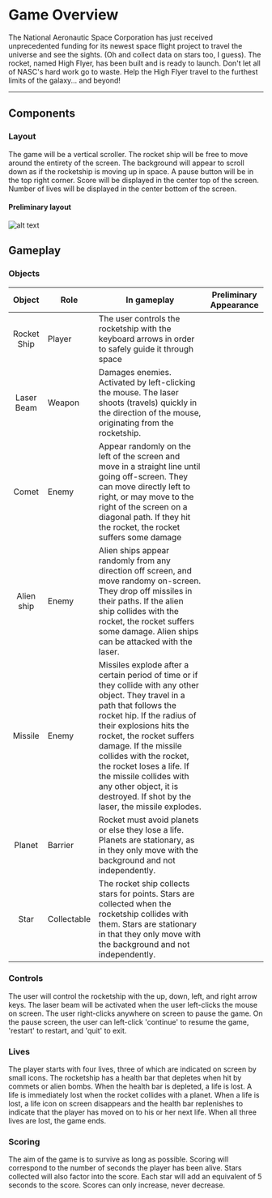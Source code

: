 # Game Overview
The National Aeronautic Space Corporation has just received unprecedented funding for its newest space flight project to travel the universe and see the sights. (Oh and collect data on stars too, I guess). The rocket, named High Flyer, has been built and is ready to launch. Don't let all of NASC's hard work go to waste. Help the High Flyer travel to the furthest limits of the galaxy... and beyond!

----
## Components

### Layout
The game will be a vertical scroller. The rocket ship will be free to move around the entirety of the screen. The background will appear to scroll down as if the rocketship is moving up in space. A pause button will be in the top right corner. Score will be displayed in the center top of the screen. Number of lives will be displayed in the center bottom of the screen.

#### Preliminary layout

![alt text](http://octodex.github.com/images/Professortocat_v2.png "Storyboarding High Flyer")


## Gameplay


### Objects
| Object        | Role          | In gameplay          | Preliminary Appearance |
|:-------------:|---------------|----------------------|----------------------|
| Rocket Ship   | Player        | The user controls the rocketship with the keyboard arrows in order to safely guide it through space       |
| Laser Beam   | Weapon        | Damages enemies. Activated by left-clicking the mouse. The laser shoots (travels) quickly in the direction of the mouse, originating from the rocketship.|
| Comet        | Enemy         | Appear randomly on the left of the screen and move in a straight line until going off-screen. They can move directly left to right, or may move to the right of the screen on a diagonal path. If they hit the rocket, the rocket suffers some damage |
| Alien ship    | Enemy         | Alien ships appear randomly from any direction off screen, and move randomy on-screen. They drop off missiles in their paths. If the alien ship collides with the rocket, the rocket suffers some damage. Alien ships can be attacked with the laser. |
| Missile        | Enemy        | Missiles explode after a certain period of time or if they collide with any other object. They travel in a path that follows the rocket hip. If the radius of their explosions hits the rocket, the rocket suffers damage. If the missile collides with the rocket, the rocket loses a life. If the missile collides with any other object, it is destroyed. If shot by the laser, the missile explodes.|
| Planet       | Barrier       | Rocket must avoid planets or else they lose a life. Planets are stationary, as in they only move with the background and not independently. |
| Star        | Collectable   | The rocket ship collects stars for points. Stars are collected when the rocketship collides with them. Stars are stationary in that they only move with the background and not independently. |

### Controls

The user will control the rocketship with the up, down, left, and right arrow keys. The laser beam will be activated when the user left-clicks the mouse on screen. The user right-clicks anywhere on screen to pause the game. On the pause screen, the user can left-click 'continue' to resume the game, 'restart' to restart, and 'quit' to exit.

### Lives
The player starts with four lives, three of which are indicated on screen by small icons. The rocketship has a health bar that depletes when hit by commets or alien bombs. When the health bar is depleted, a life is lost. A life is immediately lost when the rocket collides with a planet. When a life is lost, a life icon on screen disappears and the health bar replenishes to indicate that the player has moved on to his or her next life.
When all three lives are lost, the game ends.

###  Scoring
The aim of the game is to survive as long as possible. Scoring will correspond to the number of seconds the player has been alive. Stars collected will also factor into the score. Each star will add an equivalent of 5 seconds to the score. Scores can only increase, never decrease.
